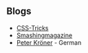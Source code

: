 Blogs
-----

-	[CSS-Tricks](http://css-tricks.com/)
-	[Smashingmagazine](http://smashingmagazine.com)
-	[Peter Kröner](http://www.peterkroener.de/weblog/) - German
